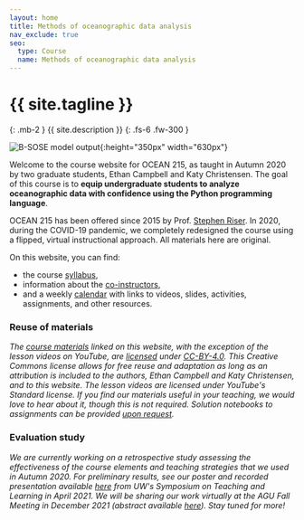 ```yaml
---
layout: home
title: Methods of oceanographic data analysis
nav_exclude: true
seo:
  type: Course
  name: Methods of oceanographic data analysis
---
```


# {{ site.tagline }}
{: .mb-2 }
{{ site.description }}
{: .fs-6 .fw-300 }

![B-SOSE model output](/OCEAN_215/assets/images/bsose_3d.jpeg){:height="350px" width="630px"}

Welcome to the course website for OCEAN 215, as taught in Autumn 2020 by two graduate students, Ethan Campbell and Katy Christensen. The goal of this course is to **equip undergraduate students to analyze oceanographic data with confidence using the Python programming language**.

OCEAN 215 has been offered since 2015 by Prof. [Stephen Riser](https://environment.uw.edu/faculty/stephen-riser/). In 2020, during the COVID-19 pandemic, we completely redesigned the course using a flipped, virtual instructional approach. All materials here are original.

On this website, you can find:

- the course [syllabus](about.md),
- information about the [co-instructors](staff.md),
- and a weekly [calendar](calendar.md) with links to videos, slides, activities, assignments, and other resources.


### Reuse of materials

*The [course materials](calendar.md) linked on this website, with the exception of the lesson videos on YouTube, are [licensed](https://github.com/ethan-campbell/OCEAN_215/blob/main/materials/LICENSE.md) under [CC-BY-4.0](https://creativecommons.org/licenses/by/4.0/). This Creative Commons license allows for free reuse and adaptation as long as an attribution is included to the authors, Ethan Campbell and Katy Christensen, and to this website. The lesson videos are licensed under YouTube's Standard license. If you find our materials useful in your teaching, we would love to hear about it, though this is not required. Solution notebooks to assignments can be provided [upon request](mailto:ethancc@uw.edu).*


### Evaluation study

*We are currently working on a retrospective study assessing the effectiveness of the course elements and teaching strategies that we used in Autumn 2020. For preliminary results, see our poster and recorded presentation available [here](https://uw.manifoldapp.org/projects/2021-teaching-learning-symposium/resource/cracking-the-code) from UW's Symposium on Teaching and Learning in April 2021. We will be sharing our work virtually at the AGU Fall Meeting in December 2021 (abstract available [here](https://agu.confex.com/agu/fm21/meetingapp.cgi/Paper/998855)). Stay tuned for more!*

